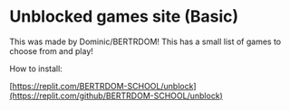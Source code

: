 # Unblocked games site (Basic)

This was made by Dominic/BERTRDOM!
This has a small list of games to choose from and play!

How to install: 

[https://replit.com/BERTRDOM-SCHOOL/unblock](https://replit.com/github/BERTRDOM-SCHOOL/unblock)
